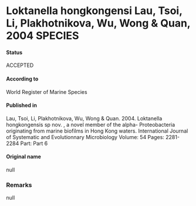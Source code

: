 Loktanella hongkongensi Lau, Tsoi, Li, Plakhotnikova, Wu, Wong & Quan, 2004 SPECIES
=======

#### Status
ACCEPTED

#### According to
World Register of Marine Species

#### Published in
Lau, Tsoi, Li, Plakhotnikova, Wu, Wong & Quan. 2004. Loktanella hongkongensis sp nov. , a novel member of the alpha- Proteobacteria originating from marine biofilms in Hong Kong waters. International Journal of Systematic and Evolutionnary Microbiology Volume: 54 Pages: 2281-2284 Part: Part 6

#### Original name
null

### Remarks
null